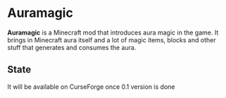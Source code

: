 # Auramagic

**Auramagic** is a Minecraft mod that introduces aura magic in the game. It brings in Minecraft aura itself and a lot of magic items, blocks and other stuff that generates and consumes the aura.


## State
It will be available on CurseForge once 0.1 version is done